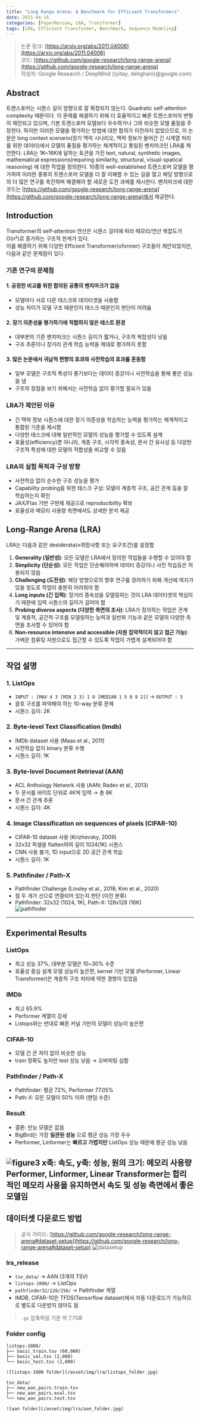 ```yaml
---
title: "Long Range Arena: A Benchmark for Efficient Transformers"
date: 2025-04-16
categories: [PaperReview, LRA, Transformer]
tags: [LRA, Efficient Transformer, Benchmark, Sequence Modeling]
---
```


> 논문 링크: [https://arxiv.org/abs/2011.04006](https://arxiv.org/abs/2011.04006)  
> 코드: [https://github.com/google-research/long-range-arena](https://github.com/google-research/long-range-arena)  
> 작성자: Google Research / DeepMind ({yitay, dehghani}@google.com)

## Abstract

트랜스포머는 시퀀스 길이 방향으로 잘 확장되지 않는다. Quadratic self-attention complexity 때문이다. 이 문제를 해결하기 위해 더 효율적이고 빠른 트랜스포머의 변형이 제안되고 있으며, 기본 트랜스포머 모델보다 우수하거나 그와 비슷한 모델 품질을 주장한다. 하지만 이러한 모델을 평가하는 방법에 대한 합의가 이전까지 없었으므로, 이 논문은 long context scenario(장기 맥락 시나리오, 맥락 정보가 들어간 긴 시계열 처리를 위한 데이터)에서 모델의 품질을 평가하는 체계적이고 통일된 벤치마크인 LRA를 제안한다. LRA는 1K~16K에 달하는 토큰을 가진 text, natural, synthetic images, mathematical expressions(requiring similarity, structural, visual-spatical reasoning) 에 대한 작업을 정의한다. 10종의 well-established 트랜스포머 모델을 평가하여 이러한 종류의 트랜스포머 모델을 더 잘 이해할 수 있는 길을 열고 해당 방향으로의 더 많은 연구를 촉진하며 해결해야 할 새로운 도전 과제를 제시한다. 벤치마크에 대한 코드는 [https://github.com/google-research/long-range-arena](https://github.com/google-research/long-range-arena)에서 제공한다.

## Introduction

Transformer의 self-attention 연산은 시퀀스 길이에 따라 메모리/연산 복잡도가 O(n²)로 증가하는 구조적 한계가 있다.  
이를 해결하기 위해 다양한 Efficient Transformer(xformer) 구조들이 제안되었지만, 다음과 같은 문제점이 있다.

### 기존 연구의 문제점

#### 1. 공정한 비교를 위한 합의된 공통의 벤치마크가 없음
- 모델마다 서로 다른 태스크와 데이터셋을 사용함
- 성능 차이가 모델 구조 때문인지 태스크 때문인지 판단이 어려움

#### 2. 장기 의존성을 평가하기에 적합하지 않은 테스트 환경
- 대부분의 기존 벤치마크는 시퀀스 길이가 짧거나, 구조적 복잡성이 낮음  
- 구조 추론이나 장거리 관계 학습 능력을 제대로 평가하지 못함

#### 3. 많은 논문에서 귀납적 편향의 효과와 사전학습의 효과를 혼동함
- 일부 모델은 구조적 특성이 좋기보다는 데이터 증강이나 사전학습을 통해 좋은 성능을 냄
- 구조의 장점을 보기 위해서는 사전학습 없이 평가할 필요가 있음

### LRA가 제안된 이유

- 긴 맥락 정보 시퀀스에 대한 장기 의존성을 학습하는 능력을 평가하는 체계적이고 통합된 기준을 제시함
- 다양한 태스크에 대해 일반적인 모델의 성능을 평가할 수 있도록 설계  
- 효율성(efficiency)뿐 아니라, 계층 구조, 시각적 종속성, 문서 간 유사성 등 다양한 구조적 특성에 대한 모델의 적합성을 비교할 수 있음

### LRA의 실험 목적과 구성 방향

- 사전학습 없이 순수한 구조 성능을 평가  
- Capability probing을 위한 태스크 구성: 모델이 계층적 구조, 공간 관계 등을 잘 학습하는지 확인  
- JAX/Flax 기반 구현체 제공으로 reproducibility 확보  
- 효율성과 메모리 사용량 측면에서도 상세한 분석 제공

## Long-Range Arena (LRA)
LRA는 다음과 같은 desiderata(≈희망사항 또는 요구조건)를 설정함

1. **Generality (일반성)**: 모든 모델은 LRA에서 정의한 작업들을 수행할 수 있어야 함
2. **Simplicity (단순성)**: 모든 작업은 단순해야하며 데이터 증강이나 사전 학습등은 허용되지 않음  
3. **Challenging (도전성)**: 해당 방향으로의 향후 연구를 장려하기 위해 개선에 여지가 있을 정도로 작업이 충분히 어려워야 함  
4. **Long inputs (긴 입력)**: 장거리 종속성을 모델링하는 것이 LRA 데이터셋의 핵심이기 때문에 입력 시퀀스의 길이가 길어야 함  
5. **Probing diverse aspects (다양한 측면의 조사)**: LRA가 정의하는 작업은 관계 및 계층적, 공간적 구조를 모델링하는 능력과 일반화 기능과 같은 모델의 다양한 측면을 조사할 수 있어야 함 
6. **Non-resource intensive and accessible (자원 집약적이지 않고 접근 가능)**: 가벼운 컴퓨팅 자원으로도 접근할 수 있도록 작업이 가볍게 설계되어야 함

---

## 작업 설명

### 1. ListOps
- `INPUT : [MAX 4 3 [MIN 2 3] 1 0 [MEDIAN 1 5 8 9 2]]` → `OUTPUT : 5`
- 괄호 구조를 파악해야 하는 10-way 분류 문제
- 시퀀스 길이: 2K

### 2. Byte-level Text Classification (Imdb)
- IMDb dataset 사용 (Maas et al., 2011)
- 사전학습 없이 binary 분류 수행
- 시퀀스 길이: 1K

### 3. Byte-level Document Retrieval (AAN)
- ACL Anthology Network 사용 (AAN; Radev et al., 2013)
- 두 문서를 바이트 단위로 4K씩 입력 → 총 8K
- 문서 간 관계 추론
- 시퀀스 길이: 4K

### 4. Image Classification on sequences of pixels (CIFAR-10)
- CIFAR-10 dataset 사용 (Krizhevsky, 2009)
- 32x32 픽셀을 flatten하여 길이 1024(1K) 시퀀스
- CNN 사용 불가, 1D input으로 2D 공간 관계 학습
- 시퀀스 길이: 1K

### 5. Pathfinder / Path-X
- Pathfinder Challenge (Linsley et al., 2018; Kim et al., 2020)
- 점 두 개가 선으로 연결되어 있는지 판단 (이진 분류)
- Pathfinder: 32x32 (1024, 1K), Path-X: 128x128 (16K)  
![pathfinder](/asset/img/lra/pathfinder.jpg)

---

## Experimental Results

### ListOps
- 최고 성능 37%, 대부분 모델은 10~30% 수준
- 효율성 중심 설계 모델 성능이 높은편, kernel 기반 모델 (Performer, Linear Transformer)은 계층적 구조 처리에 약한 경향이 있었음

### IMDb
- 최고 65.9%
- Performer 계열이 강세
- Listops와는 반대로 빠른 커널 기반의 모델이 성능이 높은편

### CIFAR-10
- 모델 간 큰 차이 없이 비슷한 성능
- train 정확도 높지만 test 성능 낮음 → 오버피팅 심함

### Pathfinder / Path-X
- Pathfinder: 평균 72%, Performer 77.05%
- Path-X: 모든 모델이 50% 이하 (랜덤 수준)

### Result

- 결론: 만능 모델은 없음
- BigBird는 가장 **일관된 성능** 으로 평균 성능 가장 우수
- Performer, Linformer는 **빠르고 가볍지만** ListOps 성능 때문에 평균 성능 낮음

![figure3](/asset/img/lra/figure3.jpg)
x축: 속도, y축: 성능, 원의 크기: 메모리 사용량  
Performer, Linformer, Linear Transformer는 합리적인 메모리 사용을 유지하면서 속도 및 성능 측면에서 좋은 모델임
---

## 데이터셋 다운로드 방법

> 공식 가이드: [https://github.com/google-research/long-range-arena#dataset-setup](https://github.com/google-research/long-range-arena#dataset-setup)
> ![datasetup](/asset/img/lra/datasetup.jpg)

### lra_release

- `tsv_data/` → AAN (3개의 TSV)
- `listops-1000/` → ListOps
- `pathfinder32/128/256/` → Pathfinder 계열
- IMDB, CIFAR-10은 TFDS(Tensorflow dataset)에서 자동 다운로드가 가능하므로 별도로 다운받지 않아도 됨

> `.gz` 압축파일 기준 약 7.7GB

### Folder config

```text
listops-1000/
├── basic_train.tsv (60,000)
├── basic_val.tsv (2,000)
└── basic_test.tsv (2,000)

![listops-1000 folder](/asset/img/lra/listops_folder.jpg)

tsv_data/
├── new_aan_pairs.train.tsv
├── new_aan_pairs.eval.tsv
└── new_aan_pairs.test.tsv

![aan folder](/asset/img/lra/aan_folder.jpg)
